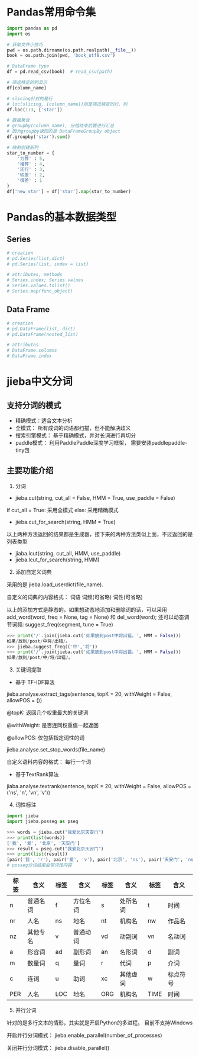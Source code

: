 # Pandas常用命令集

```python
import pandas as pd
import os

# 获取文件小技巧
pwd = os.path.dirname(os.path.realpath(__file__))
book = os.path.join(pwd, 'book_utf8.csv')

# DataFrame type
df = pd.read_csv(book)  # read_csv(path)

# 筛选特定的列显示
df[column_name]

# slicing针对的是行
# loc(slicing, [column_name])则是筛选特定的行、列
df.loc(1:3, ['star'])

# 数据聚合
# groupby(column_name), 分组结束后要进行汇总
# 因为groupby返回的是 DataFrameGroupBy object
df.groupby('star').sum()

# 映射创建新列
star_to_number = {
    '力荐' : 5,
    '推荐' : 4,
    '还行' : 3,
    '较差' : 2,
    '很差' : 1
}
df['new_star'] = df['star'].map(star_to_number)
```



# Pandas的基本数据类型



## Series

```python
# creation
# pd.Series(list,dict)
# pd.Series(list, index = list)

# attributes, methods
# Series.index; Series.values
# Series.values.tolist()
# Series.map(func_object)
```



## Data Frame

```python
# creation
# pd.DataFrame(list, dict)
# pd.DataFrame(nested_list)

# attributes
# DataFrame.columns
# DataFrame.index
```



# jieba中文分词



## 支持分词的模式

- 精确模式：适合文本分析
- 全模式： 所有成词的词语都扫描，但不能解决歧义
- 搜索引擎模式： 基于精确模式，并对长词进行再切分
- paddle模式： 利用PaddlePaddle深度学习框架， 需要安装paddlepaddle-tiny包



## 主要功能介绍

1. 分词

- jieba.cut(string, cut_all = False, HMM = True, use_paddle = False)

if cut_all = True: 采用全模式 else: 采用精确模式

- jieba.cut_for_search(string, HMM = True)

以上两种方法返回的结果都是生成器，接下来的两种方法类似上面，不过返回的是列表类型

- jiaba.lcut(string, cut_all, HMM, use_paddle)
- jieba.lcut_for_search(string, HMM)

2. 添加自定义词典

采用的是 jieba.load_userdict(file_name).

自定义的词典的内容格式： 词语 词频(可省略) 词性(可省略)

以上的添加方式是静态的，如果想动态地添加和删除词的话，可以采用 add_word(word, freq = None, tag = None) 和 del_word(word); 还可以动态调节词频: suggest_freq(segment, tune = True)

```python
>>> print('/'.join(jieba.cut('如果放到post中将出错。', HMM = False)))
如果/放到/post/中将/出错/。
>>> jieba.suggest_freq(('中','将'))
>>> print('/'.join(jieba.cut('如果放到post中将出错。', HMM = False)))
如果/放到/post/中/将/出错/。
```

3. 关键词提取

- 基于 TF-IDF算法

jieba.analyse.extract_tags(sentence, topK = 20, withWeight = False, allowPOS = ())

@topK:  返回几个权重最大的关键词

@withWeight: 是否连同权重值一起返回

@allowPOS: 仅包括指定词性的词



jieba.analyse.set_stop_words(file_name)

自定义语料内容的格式： 每行一个词

- 基于TextRank算法

jiaba.analyse.textrank(sentence, topK = 20, withWeight = False, allowPOS = ('ns', 'n', 'vn', 'v'))

4. 词性标注

```python
import jieba
import jieba.posseg as pseg

>>> words = jieba.cut("我爱北京天安门")
>>> print(list(words))
['我', '爱', '北京', '天安门']
>>> result = pseg.cut("我爱北京天安门")
>>> print(list(result))
[pair('我', 'r'), pair('爱', 'v'), pair('北京', 'ns'), pair('天安门', 'ns')]
# posseg分词结果会带词性内容
```

| 标签 | 含义     | 标签 | 含义     | 标签 | 含义     | 标签 | 含义     |
| ---- | -------- | ---- | -------- | ---- | -------- | ---- | -------- |
| n    | 普通名词 | f    | 方位名词 | s    | 处所名词 | t    | 时间     |
| nr   | 人名     | ns   | 地名     | nt   | 机构名   | nw   | 作品名   |
| nz   | 其他专名 | v    | 普通动词 | vd   | 动副词   | vn   | 名动词   |
| a    | 形容词   | ad   | 副形词   | an   | 名形词   | d    | 副词     |
| m    | 数量词   | q    | 量词     | r    | 代词     | p    | 介词     |
| c    | 连词     | u    | 助词     | xc   | 其他虚词 | w    | 标点符号 |
| PER  | 人名     | LOC  | 地名     | ORG  | 机构名   | TIME | 时间     |

5. 并行分词

针对的是多行文本的情形，其实就是开启Python的多进程。 目前不支持Windows

开启并行分词模式： jieba.enable_parallel(number_of_processes)

关闭并行分词模式： jieba.disable_parallel()

